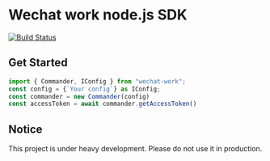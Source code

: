 # Wechat work node.js SDK

[![Build Status](https://travis-ci.org/bgdsh/wechat-work-nodejs-sdk.svg?branch=master)](https://travis-ci.org/bgdsh/wechat-work-nodejs-sdk)

## Get Started

```typescript
import { Commander, IConfig } from "wechat-work";
const config = {`Your config`} as IConfig;
const commander = new Commander(config)
const accessToken = await commander.getAccessToken()
```

## Notice

This project is under heavy development. Please do not use it in production.
